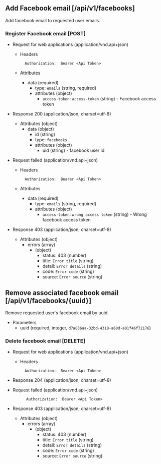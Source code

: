 ## Add Facebook email [/api/v1/facebooks]
Add facebook email to requested user emails.
### Register Facebook email [POST]

+ Request for web applications (application/vnd.api+json)
    + Headers

            Authorization:  Bearer <Api Token>

    + Attributes
        + data (required)
            + type: `emails` (string, required)
            + attributes (object)
                + `access-token`: `access-token` (string) - Facebook access token  

+ Response 200 (application/json; charset=utf-8)

    + Attributes (object)
        + data (object)
            + id (string)
            + type: `facebooks`
            + attributes (object)
                + uid      (string)  - facebook user id

+ Request failed (application/vnd.api+json)
    + Headers

            Authorization:  Bearer <Api Token>

    + Attributes
        + data (required)
            + type: `emails` (string, required)
            + attributes (object)
                + `access-token`: `wrong access token` (string) - Wrong facebook access token  
  
+ Response 403 (application/json; charset=utf-8)
    + Attributes (object)
        + errors (array)
            + (object)
                + status: 403 (number)
                + title: `Error title` (string)
                + detail: `Error details` (string)
                + code: `Error code` (string)
                + source: `Error source` (string)
                
## Remove associated facebook email [/api/v1/facebooks/{uuid}]
Remove requested user's facebook email by uuid.
+ Parameters
    + uuid (required, integer, `d7a836aa-32bd-4318-a60d-a01f46f72176`)
    
### Delete facebook email [DELETE]

+ Request for web applications (application/vnd.api+json)
    + Headers

            Authorization:  Bearer <Api Token>

+ Response 204 (application/json; charset=utf-8)

+ Request failed (application/vnd.api+json)

            Authorization:  Bearer <Api Token>

+ Response 403 (application/json; charset=utf-8)
    + Attributes (object)
        + errors (array)
            + (object)
                + status: 403 (number)
                + title: `Error title` (string)
                + detail: `Error details` (string)
                + code: `Error code` (string)
                + source: `Error source` (string)